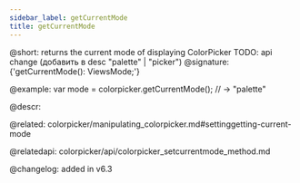 ```yaml
---
sidebar_label: getCurrentMode
title: getCurrentMode
---          
```


@short: returns the current mode of displaying ColorPicker
TODO: api change (добавить в desc "palette" | "picker")
@signature: {'getCurrentMode(): ViewsMode;'}

@example:
var mode = colorpicker.getCurrentMode(); // -> "palette"



@descr:


@related: colorpicker/manipulating_colorpicker.md#settinggetting-current-mode

@relatedapi: colorpicker/api/colorpicker_setcurrentmode_method.md

@changelog:
added in v6.3


